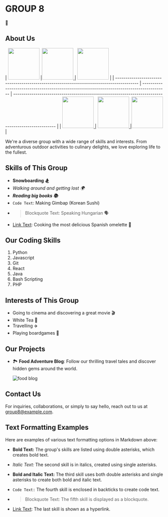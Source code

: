 # GROUP 8

👻

## About Us

| 
<a href="https://github.com/iamlydial"><img src="https://avatars.githubusercontent.com/u/15132045?v=4" width="100" height="100"></a> |<a href="https://github.com/IldikoW"><img src="https://avatars.githubusercontent.com/u/123671831?v=4" width="100" height="100"> </a>| <a href="https://github.com/RebeBF"><img src="https://avatars.githubusercontent.com/u/104212130?v=4" width="100" height="100"></a>        |
| ----------------------------------------------------------------------------------------- | ------------------------------------------------------------------------------------------ | --------------------------------------------------------------------------------------------------- |
| <a href="https://github.com/utopia90"><img src="https://avatars.githubusercontent.com/u/57526996?v=4" width="100" height="100"> </a>| <a href="https://github.com/isanagu"><img src="https://avatars.githubusercontent.com/u/147546112?v=4" width="100" height="100"> </a>|<a href="https://github.com/AmyLouiseSnelling"><img src="https://avatars.githubusercontent.com/u/41451995?v=4" width="100" height="100"></a> |

We're a diverse group with a wide range of skills and interests. From adventurous outdoor activities to culinary delights, we love exploring life to the fullest.

## Skills of This Group

- **Snowboarding 🏂**
- _Walking around and getting lost 🌍_
- _**Reading big books 📚**_
- `Code Text`: Making Gimbap (Korean Sushi)
- > Blockquote Text: Speaking Hungarian 🗣️
- [Link Text](https://example.com): Cooking the most delicious Spanish omelette 🍳


## Our Coding Skills

  1. Python
  2. Javascript
  3. Git
  4. React
  5. Java
  6. Bash Scripting
  7. PHP

## Interests of This Group

  - Going to cinema and discovering a great movie 🎬
  - White Tea 🍵
  - Travelling ✈️
  - Playing boardgames 🎲

## Our Projects

- 🏞️ **Food Adventure Blog**: Follow our thrilling travel tales and discover hidden gems around the world.

  ![food blog](https://user-images.githubusercontent.com/15132045/275332961-2319de8f-f6f2-4a14-8fe3-b8ede2fe7325.jpg)

## Contact Us

For inquiries, collaborations, or simply to say hello, reach out to us at [group8@example.com](mailto:group8@example.com).

## Text Formatting Examples

Here are examples of various text formatting options in Markdown above:

- **Bold Text:** The group's skills are listed using double asterisks, which creates bold text.

- _Italic Text:_ The second skill is in italics, created using single asterisks.

- **Bold and Italic Text:** The third skill uses both double asterisks and single asterisks to create both bold and italic text.

- `Code Text:` The fourth skill is enclosed in backticks to create code text.

- > Blockquote Text: The fifth skill is displayed as a blockquote.

- [Link Text](URL): The last skill is shown as a hyperlink.




